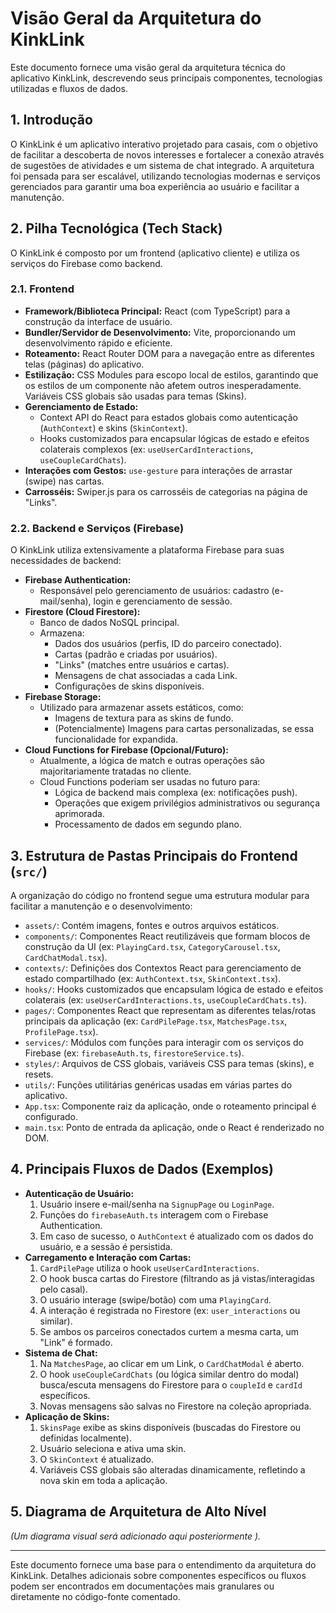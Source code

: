 # Visão Geral da Arquitetura do KinkLink

Este documento fornece uma visão geral da arquitetura técnica do aplicativo KinkLink, descrevendo seus principais componentes, tecnologias utilizadas e fluxos de dados.

## 1. Introdução

O KinkLink é um aplicativo interativo projetado para casais, com o objetivo de facilitar a descoberta de novos interesses e fortalecer a conexão através de sugestões de atividades e um sistema de chat integrado. A arquitetura foi pensada para ser escalável, utilizando tecnologias modernas e serviços gerenciados para garantir uma boa experiência ao usuário e facilitar a manutenção.

## 2. Pilha Tecnológica (Tech Stack)

O KinkLink é composto por um frontend (aplicativo cliente) e utiliza os serviços do Firebase como backend.

### 2.1. Frontend

*   **Framework/Biblioteca Principal:** React (com TypeScript) para a construção da interface de usuário.
*   **Bundler/Servidor de Desenvolvimento:** Vite, proporcionando um desenvolvimento rápido e eficiente.
*   **Roteamento:** React Router DOM para a navegação entre as diferentes telas (páginas) do aplicativo.
*   **Estilização:** CSS Modules para escopo local de estilos, garantindo que os estilos de um componente não afetem outros inesperadamente. Variáveis CSS globais são usadas para temas (Skins).
*   **Gerenciamento de Estado:**
    *   Context API do React para estados globais como autenticação (`AuthContext`) e skins (`SkinContext`).
    *   Hooks customizados para encapsular lógicas de estado e efeitos colaterais complexos (ex: `useUserCardInteractions`, `useCoupleCardChats`).
*   **Interações com Gestos:** `use-gesture` para interações de arrastar (swipe) nas cartas.
*   **Carrosséis:** Swiper.js para os carrosséis de categorias na página de "Links".

### 2.2. Backend e Serviços (Firebase)

O KinkLink utiliza extensivamente a plataforma Firebase para suas necessidades de backend:

*   **Firebase Authentication:**
    *   Responsável pelo gerenciamento de usuários: cadastro (e-mail/senha), login e gerenciamento de sessão.
*   **Firestore (Cloud Firestore):**
    *   Banco de dados NoSQL principal.
    *   Armazena:
        *   Dados dos usuários (perfis, ID do parceiro conectado).
        *   Cartas (padrão e criadas por usuários).
        *   "Links" (matches entre usuários e cartas).
        *   Mensagens de chat associadas a cada Link.
        *   Configurações de skins disponíveis.
*   **Firebase Storage:**
    *   Utilizado para armazenar assets estáticos, como:
        *   Imagens de textura para as skins de fundo.
        *   (Potencialmente) Imagens para cartas personalizadas, se essa funcionalidade for expandida.
*   **Cloud Functions for Firebase (Opcional/Futuro):**
    *   Atualmente, a lógica de match e outras operações são majoritariamente tratadas no cliente.
    *   Cloud Functions poderiam ser usadas no futuro para:
        *   Lógica de backend mais complexa (ex: notificações push).
        *   Operações que exigem privilégios administrativos ou segurança aprimorada.
        *   Processamento de dados em segundo plano.

## 3. Estrutura de Pastas Principais do Frontend (`src/`)

A organização do código no frontend segue uma estrutura modular para facilitar a manutenção e o desenvolvimento:

*   `assets/`: Contém imagens, fontes e outros arquivos estáticos.
*   `components/`: Componentes React reutilizáveis que formam blocos de construção da UI (ex: `PlayingCard.tsx`, `CategoryCarousel.tsx`, `CardChatModal.tsx`).
*   `contexts/`: Definições dos Contextos React para gerenciamento de estado compartilhado (ex: `AuthContext.tsx`, `SkinContext.tsx`).
*   `hooks/`: Hooks customizados que encapsulam lógica de estado e efeitos colaterais (ex: `useUserCardInteractions.ts`, `useCoupleCardChats.ts`).
*   `pages/`: Componentes React que representam as diferentes telas/rotas principais da aplicação (ex: `CardPilePage.tsx`, `MatchesPage.tsx`, `ProfilePage.tsx`).
*   `services/`: Módulos com funções para interagir com os serviços do Firebase (ex: `firebaseAuth.ts`, `firestoreService.ts`).
*   `styles/`: Arquivos de CSS globais, variáveis CSS para temas (skins), e resets.
*   `utils/`: Funções utilitárias genéricas usadas em várias partes do aplicativo.
*   `App.tsx`: Componente raiz da aplicação, onde o roteamento principal é configurado.
*   `main.tsx`: Ponto de entrada da aplicação, onde o React é renderizado no DOM.

## 4. Principais Fluxos de Dados (Exemplos)

*   **Autenticação de Usuário:**
    1.  Usuário insere e-mail/senha na `SignupPage` ou `LoginPage`.
    2.  Funções do `firebaseAuth.ts` interagem com o Firebase Authentication.
    3.  Em caso de sucesso, o `AuthContext` é atualizado com os dados do usuário, e a sessão é persistida.
*   **Carregamento e Interação com Cartas:**
    1.  `CardPilePage` utiliza o hook `useUserCardInteractions`.
    2.  O hook busca cartas do Firestore (filtrando as já vistas/interagidas pelo casal).
    3.  O usuário interage (swipe/botão) com uma `PlayingCard`.
    4.  A interação é registrada no Firestore (ex: `user_interactions` ou similar).
    5.  Se ambos os parceiros conectados curtem a mesma carta, um "Link" é formado.
*   **Sistema de Chat:**
    1.  Na `MatchesPage`, ao clicar em um Link, o `CardChatModal` é aberto.
    2.  O hook `useCoupleCardChats` (ou lógica similar dentro do modal) busca/escuta mensagens do Firestore para o `coupleId` e `cardId` específicos.
    3.  Novas mensagens são salvas no Firestore na coleção apropriada.
*   **Aplicação de Skins:**
    1.  `SkinsPage` exibe as skins disponíveis (buscadas do Firestore ou definidas localmente).
    2.  Usuário seleciona e ativa uma skin.
    3.  O `SkinContext` é atualizado.
    4.  Variáveis CSS globais são alteradas dinamicamente, refletindo a nova skin em toda a aplicação.

## 5. Diagrama de Arquitetura de Alto Nível

*(Um diagrama visual será adicionado aqui posteriormente ).*

---

Este documento fornece uma base para o entendimento da arquitetura do KinkLink. Detalhes adicionais sobre componentes específicos ou fluxos podem ser encontrados em documentações mais granulares ou diretamente no código-fonte comentado.
